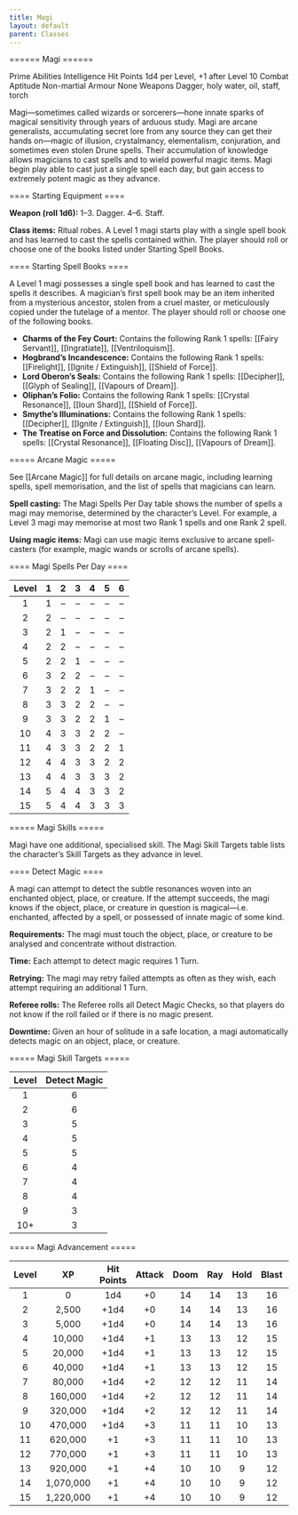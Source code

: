```yaml
---
title: Magi
layout: default
parent: Classes
---
```

====== Magi ======

Prime Abilities	Intelligence
Hit Points	1d4 per Level, +1 after Level 10
Combat Aptitude	Non-martial
Armour	None
Weapons	Dagger, holy water, oil, staff, torch

Magi—sometimes called wizards or sorcerers—hone innate sparks of magical sensitivity through years of arduous study. Magi are arcane generalists, accumulating secret lore from any source they can get their hands on—magic of illusion, crystalmancy, elementalism, conjuration, and sometimes even stolen Drune spells. Their accumulation of knowledge allows magicians to cast spells and to wield powerful magic items. Magi begin play able to cast just a single spell each day, but gain access to extremely potent magic as they advance.

==== Starting Equipment ====

**Weapon (roll 1d6):** 1–3. Dagger. 4–6. Staff.

**Class items:** Ritual robes. A Level 1 magi starts play with a single spell book and has learned to cast the spells contained within. The player should roll or choose one of the books listed under Starting Spell Books.

==== Starting Spell Books ====

A Level 1 magi possesses a single spell book and has learned to cast the spells it describes. A magician’s first spell book may be an item inherited from a mysterious ancestor, stolen from a cruel master, or meticulously copied under the tutelage of a mentor. The player should roll or choose one of the following books.

  * **Charms of the Fey Court:** Contains the following Rank 1 spells: [[Fairy Servant]], [[Ingratiate]], [[Ventriloquism]].
  * **Hogbrand’s Incandescence:** Contains the following Rank 1 spells: [[Firelight]], [[Ignite / Extinguish]], [[Shield of Force]].
  * **Lord Oberon’s Seals:** Contains the following Rank 1 spells: [[Decipher]], [[Glyph of Sealing]], [[Vapours of Dream]].
  * **Oliphan’s Folio:** Contains the following Rank 1 spells: [[Crystal Resonance]], [[Ioun Shard]], [[Shield of Force]].
  * **Smythe’s Illuminations:** Contains the following Rank 1 spells: [[Decipher]], [[Ignite / Extinguish]], [[Ioun Shard]].
  * **The Treatise on Force and Dissolution:** Contains the following Rank 1 spells: [[Crystal Resonance]], [[Floating Disc]], [[Vapours of Dream]].

===== Arcane Magic =====

See [[Arcane Magic]] for full details on arcane magic, including learning spells, spell memorisation, and the list of spells that magicians can learn.

**Spell casting:** The Magi Spells Per Day table shows the number of spells a magi may memorise, determined by the character’s Level. For example, a Level 3 magi may memorise at most two Rank 1 spells and one Rank 2 spell.

**Using magic items:** Magi can use magic items exclusive to arcane spell-casters (for example, magic wands or scrolls of arcane spells).

==== Magi Spells Per Day ====

| Level | 1 | 2 | 3 | 4 | 5 | 6 |
| :---: | :-: | :-: | :-: | :-: | :-: | :-: |
| 1 | 1 | – | – | – | – | – |
| 2 | 2 | – | – | – | – | – |
| 3 | 2 | 1 | – | – | – | – |
| 4 | 2 | 2 | – | – | – | – |
| 5 | 2 | 2 | 1 | – | – | – |
| 6 | 3 | 2 | 2 | – | – | – |
| 7 | 3 | 2 | 2 | 1 | – | – |
| 8 | 3 | 3 | 2 | 2 | – | – |
| 9 | 3 | 3 | 2 | 2 | 1 | – |
| 10 | 4 | 3 | 3 | 2 | 2 | – |
| 11 | 4 | 3 | 3 | 2 | 2 | 1 |
| 12 | 4 | 4 | 3 | 3 | 2 | 2 |
| 13 | 4 | 4 | 3 | 3 | 3 | 2 |
| 14 | 5 | 4 | 4 | 3 | 3 | 2 |
| 15 | 5 | 4 | 4 | 3 | 3 | 3 |

===== Magi Skills =====

Magi have one additional, specialised skill. The Magi Skill Targets table lists the character’s Skill Targets as they advance in level.

==== Detect Magic ====

A magi can attempt to detect the subtle resonances woven into an enchanted object, place, or creature. If the attempt succeeds, the magi knows if the object, place, or creature in question is magical—i.e. enchanted, affected by a spell, or possessed of innate magic of some kind.

**Requirements:** The magi must touch the object, place, or creature to be analysed and concentrate without distraction.

**Time:** Each attempt to detect magic requires 1 Turn.

**Retrying:** The magi may retry failed attempts as often as they wish, each attempt requiring an additional 1 Turn.

**Referee rolls:** The Referee rolls all Detect Magic Checks, so that players do not know if the roll failed or if there is no magic present.

**Downtime:** Given an hour of solitude in a safe location, a magi automatically detects magic on an object, place, or creature.

===== Magi Skill Targets =====

| Level | Detect Magic |
| :---: | :---: |
| 1 | 6 |
| 2 | 6 |
| 3 | 5 |
| 4 | 5 |
| 5 | 5 |
| 6 | 4 |
| 7 | 4 |
| 8 | 4 |
| 9 | 3 |
| 10+ | 3 |

===== Magi Advancement =====

| Level | XP | Hit Points | Attack | Doom | Ray | Hold | Blast | Spell |
| :---: | :---: | :---: | :---: | :---: | :---: | :---: | :---: | :---: |
| 1 | 0 | 1d4 | +0 | 14 | 14 | 13 | 16 | 14 |
| 2 | 2,500 | +1d4 | +0 | 14 | 14 | 13 | 16 | 14 |
| 3 | 5,000 | +1d4 | +0 | 14 | 14 | 13 | 16 | 14 |
| 4 | 10,000 | +1d4 | +1 | 13 | 13 | 12 | 15 | 13 |
| 5 | 20,000 | +1d4 | +1 | 13 | 13 | 12 | 15 | 13 |
| 6 | 40,000 | +1d4 | +1 | 13 | 13 | 12 | 15 | 13 |
| 7 | 80,000 | +1d4 | +2 | 12 | 12 | 11 | 14 | 12 |
| 8 | 160,000 | +1d4 | +2 | 12 | 12 | 11 | 14 | 12 |
| 9 | 320,000 | +1d4 | +2 | 12 | 12 | 11 | 14 | 12 |
| 10 | 470,000 | +1d4 | +3 | 11 | 11 | 10 | 13 | 11 |
| 11 | 620,000 | +1 | +3 | 11 | 11 | 10 | 13 | 11 |
| 12 | 770,000 | +1 | +3 | 11 | 11 | 10 | 13 | 11 |
| 13 | 920,000 | +1 | +4 | 10 | 10 | 9 | 12 | 10 |
| 14 | 1,070,000 | +1 | +4 | 10 | 10 | 9 | 12 | 10 |
| 15 | 1,220,000 | +1 | +4 | 10 | 10 | 9 | 12 | 10 |

